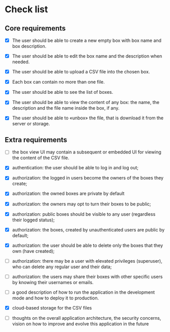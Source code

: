 # Check list

## Core requirements

- [x] The user should be able to create a new empty box with box name and box description.

- [x] The user should be able to edit the box name and the description when needed.

- [x] The user should be able to upload a CSV file into the chosen box.

- [x] Each box can contain no more than one file.

- [x] The user should be able to see the list of boxes.

- [x] The user should be able to view the content of any box: the name, the description and the file name inside the box, if any.

- [x] The user should be able to «unbox» the file, that is download it from the server or storage.

## Extra requirements

- [ ] the box view UI may contain a subsequent or embedded UI for viewing the content of the CSV file.

- [x] authentication: the user should be able to log in and log out;

- [x] authorization: the logged in users become the owners of the boxes they create;

- [x] authorization: the owned boxes are private by default

- [x] authorization: the owners may opt to turn their boxes to be public;

- [x] authorization: public boxes should be visible to any user (regardless their logged status);

- [x] authorization: the boxes, created by unauthenticated users are public by default;

- [x] authorization: the user should be able to delete only the boxes that they own (have created);

- [ ] authorization: there may be a user with elevated privileges (superuser), who can delete any regular user and their data;

- [ ] authorization: the users may share their boxes with other specific users by knowing their usernames or emails.

- [ ] a good description of how to run the application in the development mode and how to deploy it to production.

- [x] cloud-based storage for the CSV files

- [ ] thoughts on the overall application architecture, the security concerns, vision on how to improve and evolve this application in the future
